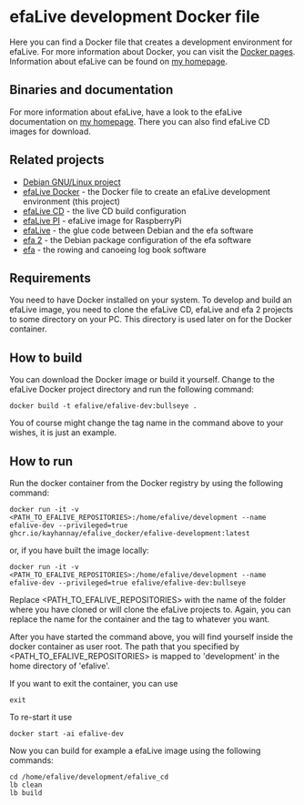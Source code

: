 # efaLive development Docker file

Here you can find a Docker file that creates a development environment for efaLive. For more information about Docker, you can visit the [Docker pages](http://docker.io/). Information about efaLive can be found on [my homepage](https://www.hannay.de/en/efalive/).

## Binaries and documentation
For more information about efaLive, have a look to the efaLive documentation on [my homepage](https://www.hannay.de/en/efalive/). There you can also find efaLive CD images for download.

## Related projects
* [Debian GNU/Linux project](http://www.debian.org/)
* [efaLive Docker](https://github.com/kayhannay/efalive_docker) - the Docker file to create an efaLive development environment (this project)
* [efaLive CD](https://github.com/kayhannay/efalive_cd) - the live CD build configuration
* [efaLive PI](https://github.com/kayhannay/efalive_pi) - efaLive image for RaspberryPi
* [efaLive](https://github.com/kayhannay/efalive) - the glue code between Debian and the efa software
* [efa 2](https://github.com/kayhannay/efa2) - the Debian package configuration of the efa software
* [efa](http://efa.nmichael.de/) - the rowing and canoeing log book software

## Requirements
You need to have Docker installed on your system. To develop and build an efaLive image, you need to clone the efaLive CD, efaLive and efa 2 projects to some directory on your PC. This directory is used later on for the Docker container.

## How to build
You can download the Docker image or build it yourself. Change to the efaLive Docker project directory and run the following command:

```shell
docker build -t efalive/efalive-dev:bullseye .
```

You of course might change the tag name in the command above to your wishes, it is just an example.

## How to run
Run the docker container from the Docker registry by using the following command:

```shell
docker run -it -v <PATH_TO_EFALIVE_REPOSITORIES>:/home/efalive/development --name efalive-dev --privileged=true ghcr.io/kayhannay/efalive_docker/efalive-development:latest
```

or, if you have built the image locally:

```shell
docker run -it -v <PATH_TO_EFALIVE_REPOSITORIES>:/home/efalive/development --name efalive-dev --privileged=true efalive/efalive-dev:bullseye
```

Replace <PATH_TO_EFALIVE_REPOSITORIES> with the name of the folder where you have cloned or will clone the efaLive projects to. Again, you can replace the name for the container and the tag to whatever you want.

After you have started the command above, you will find yourself inside the docker container as user root. The path that you specified by <PATH_TO_EFALIVE_REPOSITORIES> is mapped to 'development' in the home directory of 'efalive'.

If you want to exit the container, you can use

```shell
exit
```

To re-start it use

```shell
docker start -ai efalive-dev
```

Now you can build for example a efaLive image using the following commands:

```shell
cd /home/efalive/development/efalive_cd
lb clean
lb build
```
